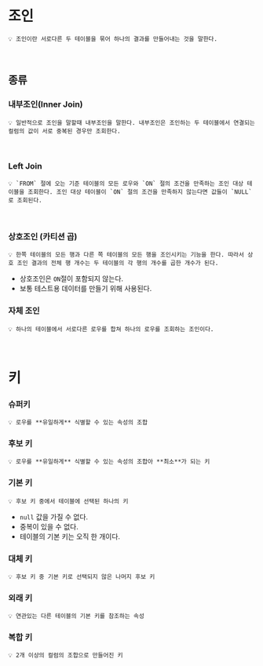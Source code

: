 # 조인

```
💡 조인이란 서로다른 두 테이블을 묶어 하나의 결과를 만들어내는 것을 말한다.
```

<br>

## 종류

### 내부조인(Inner Join)

```
💡 일반적으로 조인을 말할때 내부조인을 말한다. 내부조인은 조인하는 두 테이블에서 연결되는 컬럼의 값이 서로 중복된 경우만 조회한다.
```
<br> 

### Left Join

```
💡 `FROM` 절에 오는 기준 테이블의 모든 로우와 `ON` 절의 조건을 만족하는 조인 대상 테이블을 조회한다. 조인 대상 테이블이 `ON` 절의 조건을 만족하지 않는다면 값들이 `NULL`로 조회된다.
```

<br>

### 상호조인 (카티션 곱)

```
💡 한쪽 테이블의 모든 행과 다른 쪽 테이블의 모든 행을 조인시키는 기능을 한다. 따라서 상호 조인 결과의 전체 행 개수는 두 테이블의 각 행의 개수를 곱한 개수가 된다.
```
- 상호조인은 `ON`절이 포함되지 않는다.
- 보통 테스트용 데이터를 만들기 위해 사용된다.

### 자체 조인
```
💡 하나의 테이블에서 서로다른 로우를 합쳐 하나의 로우를 조회하는 조인이다.
```

<br>

# 키
### 슈퍼키
```
💡 로우를 **유일하게** 식별할 수 있는 속성의 조합
```

### 후보 키
```
💡 로우를 **유일하게** 식별할 수 있는 속성의 조합아 **최소**가 되는 키
```

### 기본 키
```
💡 후보 키 중에서 테이블에 선택된 하나의 키
```
- `null` 값을 가질 수 없다.
- 중복이 있을 수 없다.
- 테이블의 기본 키는 오직 한 개이다.

### 대체 키
```
💡 후보 키 중 기본 키로 선택되지 않은 나머지 후보 키
```

### 외래 키
```
💡 연관있는 다른 테이블의 기본 키를 참조하는 속성
```

### 복합 키
```
💡 2개 이상의 컬럼의 조합으로 만들어진 키
```
